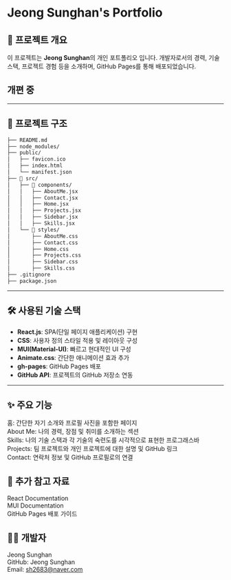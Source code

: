 # Jeong Sunghan's Portfolio

## 📝 프로젝트 개요
이 프로젝트는 **Jeong Sunghan**의 개인 포트폴리오 입니다.
개발자로서의 경력, 기술 스택, 프로젝트 경험 등을 소개하며, GitHub Pages를 통해 배포되었습니다.

## 개편 중

---

## 📂 프로젝트 구조
```bash
├── README.md
├── node_modules/
├── public/
│   ├── favicon.ico
│   ├── index.html
│   └── manifest.json
├── 📂 src/
│   ├── 📂 components/
│   │   ├── AboutMe.jsx
│   │   ├── Contact.jsx
│   │   ├── Home.jsx
│   │   ├── Projects.jsx
│   │   ├── Sidebar.jsx
│   │   ├── Skills.jsx
│   └── 📂 styles/
│       ├── AboutMe.css
│       ├── Contact.css
│       ├── Home.css
│       ├── Projects.css
│       ├── Sidebar.css
│       ├── Skills.css
├── .gitignore
├── package.json
```


---

## 🛠️ 사용된 기술 스택
- **React.js**: SPA(단일 페이지 애플리케이션) 구현
- **CSS**: 사용자 정의 스타일 적용 및 레이아웃 구성
- **MUI(Material-UI)**: 빠르고 현대적인 UI 구성
- **Animate.css**: 간단한 애니메이션 효과 추가
- **gh-pages**: GitHub Pages 배포
- **GitHub API**: 프로젝트의 GitHub 저장소 연동

---

## ✨ 주요 기능
홈: 간단한 자기 소개와 프로필 사진을 포함한 페이지 <br/>
About Me: 나의 경력, 장점 및 취미를 소개하는 섹션 <br/> 
Skills: 나의 기술 스택과 각 기술의 숙련도를 시각적으로 표현한 프로그래스바 <br/>
Projects: 팀 프로젝트와 개인 프로젝트에 대한 설명 및 GitHub 링크 <br/>
Contact: 연락처 정보 및 GitHub 프로필로의 연결 <br/>

## 🔗 추가 참고 자료
React Documentation <br/>
MUI Documentation <br/>
GitHub Pages 배포 가이드 <br/>

## 👨‍💻 개발자
Jeong Sunghan<br/>
GitHub: Jeong Sunghan<br/>
Email: sh2683@naver.com<br/>
